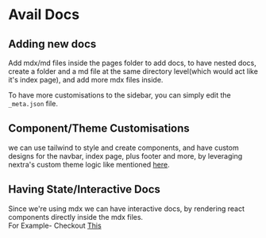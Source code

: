 # Avail Docs

## Adding new docs

Add mdx/md files inside the pages folder to add docs, to have nested docs, create a folder and a md file at the same directory level(which would act like it's index page), and add more mdx files inside.

To have more customisations to the sidebar, you can simply edit the `_meta.json` file.

## Component/Theme Customisations

we can use tailwind to style and create components, and have custom designs for the navbar, index page, plus footer and more, by leveraging nextra's custom theme logic like mentioned [here](https://nextra.site/docs/custom-theme#configure-nextra-to-use-the-theme).

## Having State/Interactive Docs

Since we're using mdx we can have interactive docs, by rendering react components directly inside the mdx files. <br/>
For Example- Checkout [This](https://availdocs-nextra.vercel.app/explorer#component)
